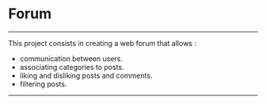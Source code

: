 # Forum

***

This project consists in creating a web forum that allows :

* communication between users.
* associating categories to posts.
* liking and disliking posts and comments.
* filtering posts.

***
